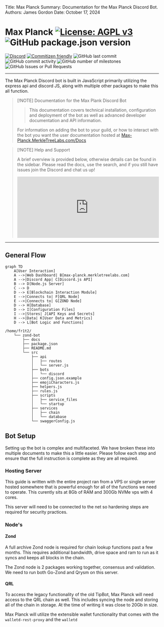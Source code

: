 Title:   Max Planck
Summary: Documentation for the Max Planck Discord Bot.
Authors: James Gordon
Date:    October 17, 2024

# Max Planck [![License: AGPL v3](https://img.shields.io/badge/License-AGPL_v3-blue.svg)](https://www.gnu.org/licenses/agpl-3.0)  ![GitHub package.json version](https://img.shields.io/github/package-json/v/merkletreelabs/max-planck) 
[![Discord](https://img.shields.io/discord/1291526783031574661)](https://discord.gg/Uq3XS2HEXA)  [![Commitizen friendly](https://img.shields.io/badge/commitizen-friendly-brightgreen.svg)](http://commitizen.github.io/cz-cli/) ![GitHub last commit](https://img.shields.io/github/last-commit/MerkleTreeLabs/Max-Planck)  ![GitHub commit activity](https://img.shields.io/github/commit-activity/t/merkletreelabs/max-planck) ![GitHub number of milestones](https://img.shields.io/github/milestones/open/merkletreelabs/max-planck)  ![GitHub Issues or Pull Requests](https://img.shields.io/github/issues/merkletreelabs/max-planck) 

---

The Max Planck Discord bot is built in JavaScript primarily utilizing the express api and discord JS, along with multiple other packages to make this all function.

> [!NOTE] Documentation for the Max Plank Discord Bot
>> This documentation covers technical installation, configuration and deployment of the bot as well as advanced developer documentation and API information.
>
> For information on adding the bot to your guild, or how to interact with the bot you want the user documentation hosted at [Max-Planck.MerkleTreeLabs.com/Docs](https://Max-Planck.merkletreelabs.com/docs)




> [!NOTE] Help and Support
> 
> A brief overview is provided below, otherwise details can be found in the sidebar. Please read the docs, use the search, and if you still have issues join the Discord and chat us up!
> 
><iframe src="https://discord.com/widget?id=1291526783031574661&theme=dark" width="100%" height="200" allowtransparency="true" frameborder="0" sandbox="allow-popups allow-popups-to-escape-sandbox allow-same-origin allow-scripts"></iframe>

---

## General Flow

```mermaid
graph TD
    A[User Interaction]
    A -->|Web Dashboard| B[max-planck.merkletreelabs.com]
    A -->|Discord App| C[Discord.js API]
    B --> D[Node.js Server]
    C --> D
    D --> E[Blockchain Interaction Module]
    E -->|Connects to| F[QRL Node]
    E -->|Connects to| G[ZOND Node]
    D --> H[Database]
    D --> I[Configuration Files]
    I -->|Stores| J[API Keys and Secrets]
    H -->|Data| K[User Data and Metrics]
    D --> L[Bot Logic and Functions]

```


```
/home/fr1t2/
	└── zond-bot
		├── docs
		├── package.json
		├── README.md
		└── src
			├── api
			│   ├── routes
			│   └── server.js
			├── bots
			│   └── discord
			├── config.json.example
			├── emojiCharacters.js
			├── helpers.js
			├── rules.js
			├── scripts
			│   ├── service_files
			│   └── startup
			├── services
			│   ├── chain
			│   └── database
			└── swaggerConfig.js
```


## Bot Setup

Setting up the bot is complex and multifaceted. We have broken these into multiple documents to make this a little easier. Please follow each step and ensure that the full instruction is complete as they are all required.

### Hosting Server

This guide is written with the entire project ran from a VPS or single server hosted somewhere that is powerful enough for all of the functions we need to operate. This curently sits at 8Gb of RAM and 300Gb NVMe vps with 4 cores.

This server will need to be connected to the net so hardening steps are required for security practices.
### Node's

#### Zond

A full archive Zond node is required for chain lookup functions past a few months. This requires additional bandwidth, drive space and ram to run as it syncs and keeps all blocks in the chain.

The Zond node is 2 packages working together, consensus and validation. We need to run both Go-Zond and Qrysm on this server.

#### QRL

To access the legacy functionality of the old TipBot, Max Planck will need access to the QRL chain as well. This includes syncing the node and storing all of the chain in storage. At the time of writing it was close to 20Gb in size.

Max Planck will utilize the extensible wallet functionality that comes with the `walletd-rest-proxy` and the `walletd`
